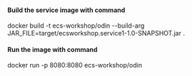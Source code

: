 
#### Build the service image with command

docker build -t ecs-workshop/odin --build-arg JAR_FILE=target/ecsworkshop.service1-1.0-SNAPSHOT.jar .

#### Run the image with command

docker run -p 8080:8080 ecs-workshop/odin


